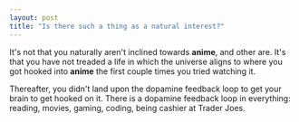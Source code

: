 ```yaml
---
layout: post
title: "Is there such a thing as a natural interest?"
---
```


It's not that you naturally aren't inclined towards **anime**, and other are. It's that you have not treaded a life in which the universe aligns to where you got hooked into **anime** the first couple times you tried watching it.

Thereafter, you didn't land upon the dopamine feedback loop to get your brain to get hooked on it. There is a dopamine feedback loop in everything: reading, movies, gaming, coding, being cashier at Trader Joes.


